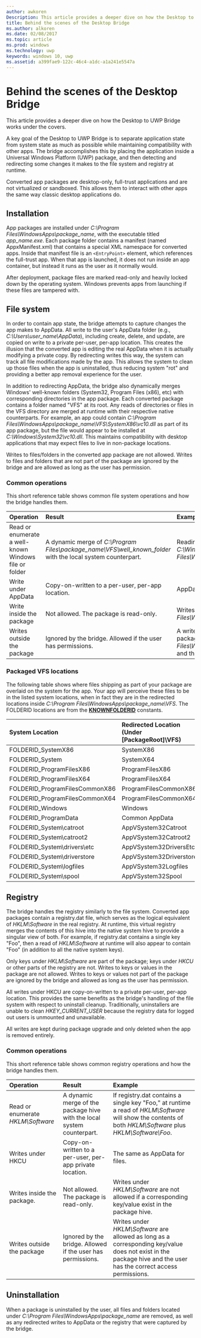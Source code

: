 ---author: awkoren
Description: This article provides a deeper dive on how the Desktop to UWP bridge works under the covers.
title: Behind the scenes of the Desktop Bridge
ms.author: alkoren
ms.date: 02/08/2017
ms.topic: article
ms.prod: windows
ms.technology: uwp
keywords: windows 10, uwp
ms.assetid: a399fae9-122c-46c4-a1dc-a1a241e5547a
---# Behind the scenes of the Desktop BridgeThis article provides a deeper dive on how the Desktop to UWP Bridge works under the covers.A key goal of the Desktop to UWP Bridge is to separate application state from system state as much as possible while maintaining compatibility with other apps. The bridge accomplishes this by placing the application inside a Universal Windows Platform (UWP) package, and then detecting and redirecting some changes  it makes to the file system and registry at runtime.Converted app packages are desktop-only, full-trust applications and are not virtualized or sandboxed. This allows them to interact with other apps the same way classic desktop applications do.## Installation App packages are installed under *C:\Program Files\WindowsApps\package_name*, with the executable titled *app_name.exe*. Each package folder contains a manifest (named AppxManifest.xml) that contains a special XML namespace for converted apps. Inside that manifest file is an ```<EntryPoint>``` element, which references the full-trust app. When that app is launched, it does not run inside an app container, but instead it runs as the user as it normally would.After deployment, package files are marked read-only and heavily locked down by the operating system. Windows prevents apps from launching if these files are tampered with. ## File systemIn order to contain app state, the bridge attempts to capture changes the app makes to AppData. All write to the user's AppData folder (e.g., *C:\Users\user_name\AppData*), including create, delete, and update, are copied on write to a private per-user, per-app location. This creates the illusion that the converted app is editing the real AppData when it is actually modifying a private copy. By redirecting writes this way, the system can track all file modifications made by the app. This allows the system to clean up those files when the app is uninstalled, thus reducing system "rot" and providing a better app removal experience for the user. In addition to redirecting AppData, the bridge also dynamically merges Windows' well-known folders (System32, Program Files (x86), etc) with corresponding directories in the app package. Each converted package contains a folder named "VFS" at its root. Any reads of directories or files in the VFS directory are merged at runtime with their respective native counterparts. For example, an app could contain *C:\Program Files\WindowsApps\package_name\VFS\SystemX86\vc10.dll* as part of its app package, but the file would appear to be installed at *C:\Windows\System32\vc10.dll*.  This maintains compatibility with desktop applications that may expect files to live in non-package locations. Writes to files/folders in the converted app package are not allowed. Writes to files and folders that are not part of the package are ignored by the bridge and are allowed as long as the user has permission.### Common operationsThis short reference table shows common file system operations and how the bridge handles them. Operation | Result | Example:--- | :--- | :---Read or enumerate a well-known Windows file or folder | A dynamic merge of *C:\Program Files\package_name\VFS\well_known_folder* with the local system counterpart. | Reading *C:\Windows\System32* returns the contents of *C:\Windows\System32* plus the contents of *C:\Program Files\WindowsApps\package_name\VFS\SystemX86*. Write under AppData | Copy-on-written to a per-user, per-app location. | AppData is typically *C:\Users\user_name\AppData*.  Write inside the package | Not allowed. The package is read-only. | Writes under *C:\Program Files\WindowsApps\package_name* are not allowed.Writes outside the package | Ignored by the bridge. Allowed if the user has permissions. | A write to *C:\Windows\System32\foo.dll* is allowed if the package does not contain *C:\Program Files\WindowsApps\package_name\VFS\SystemX86\foo.dll* and the user has permissions.### Packaged VFS locationsThe following table shows where files shipping as part of your package are overlaid on the system for the app. Your app will perceive these files to be in the listed system locations, when in fact they are in the redirected locations inside *C:\Program Files\WindowsApps\package_name\VFS*. The FOLDERID locations are from the [**KNOWNFOLDERID**](https://msdn.microsoft.com/library/windows/desktop/dd378457.aspx) constants.System Location | Redirected Location (Under [PackageRoot]\VFS\) | Valid on architectures :--- | :--- | :---FOLDERID_SystemX86 | SystemX86 | x86, amd64 FOLDERID_System | SystemX64 | amd64 FOLDERID_ProgramFilesX86 | ProgramFilesX86 | x86, amd6 FOLDERID_ProgramFilesX64 | ProgramFilesX64 | amd64 FOLDERID_ProgramFilesCommonX86 | ProgramFilesCommonX86 | x86, amd64FOLDERID_ProgramFilesCommonX64 | ProgramFilesCommonX64 | amd64 FOLDERID_Windows | Windows | x86, amd64 FOLDERID_ProgramData | Common AppData | x86, amd64 FOLDERID_System\catroot | AppVSystem32Catroot | x86, amd64 FOLDERID_System\catroot2 | AppVSystem32Catroot2 | x86, amd64 FOLDERID_System\drivers\etc | AppVSystem32DriversEtc | x86, amd64 FOLDERID_System\driverstore | AppVSystem32Driverstore | x86, amd64 FOLDERID_System\logfiles | AppVSystem32Logfiles | x86, amd64 FOLDERID_System\spool | AppVSystem32Spool | x86, amd64 ## RegistryThe bridge handles the registry similarly to the file system. Converted app packages contain a registry.dat file, which serves as the logical equivalent of *HKLM\Software* in the real registry. At runtime, this virtual registry merges the contents of this hive into the native system hive to provide a singular view of both. For example, if registry.dat contains a single key "Foo", then a read of *HKLM\Software* at runtime will also appear to contain "Foo" (in addition to all the native system keys). Only keys under *HKLM\Software* are part of the package; keys under *HKCU* or other parts of the registry are not. Writes to keys or values in the package are not allowed. Writes to keys or values not part of the package are ignored by the bridge and allowed as long as the user has permission.All writes under HKCU are copy-on-written to a private per-user, per-app location. This provides the same benefits as the bridge's handling of the file system with respect to uninstall cleanup. Traditionally, uninstallers are unable to clean *HKEY_CURRENT_USER* because the registry data for logged out users is unmounted and unavailable. All writes are kept during package upgrade and only deleted when the app is removed entirely. ### Common operationsThis short reference table shows common registry operations and how the bridge handles them. Operation | Result | Example:--- | :--- | :---Read or enumerate *HKLM\Software* | A dynamic merge of the package hive with the local system counterpart. | If registry.dat contains a single key "Foo," at runtime a read of *HKLM\Software* will show the contents of both *HKLM\Software* plus *HKLM\Software\Foo*. Writes under HKCU | Copy-on-written to a per-user, per-app private location. | The same as AppData for files. Writes inside the package. | Not allowed. The package is read-only. | Writes under *HKLM\Software* are not allowed if a corresponding key/value exist in the package hive.Writes outside the package | Ignored by the bridge. Allowed if the user has permissions. | Writes under *HKLM\Software* are allowed as long as a corresponding key/value does not exist in the package hive and the user has the correct access permissions.## Uninstallation When a package is uninstalled by the user, all files and folders located under *C:\Program Files\WindowsApps\package_name* are removed, as well as any redirected writes to AppData or the registry that were captured by the bridge. 
